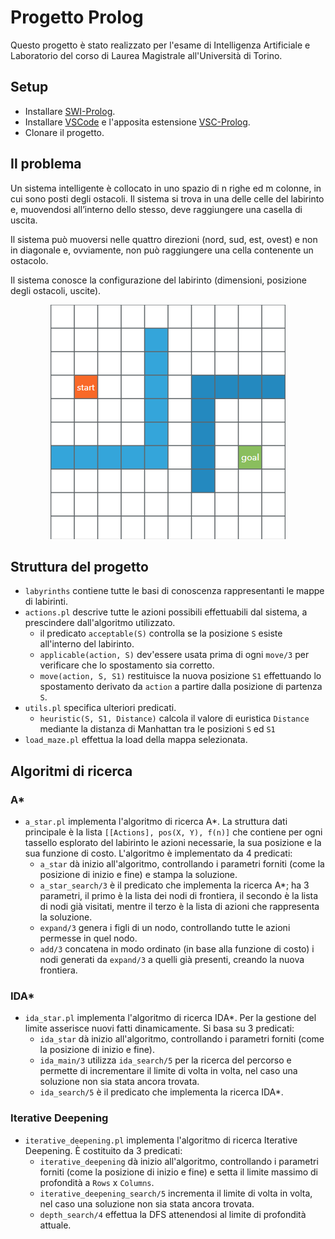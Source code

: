 # Progetto Prolog

Questo progetto è stato realizzato per l'esame di Intelligenza Artificiale e Laboratorio del corso di Laurea Magistrale all'Università di Torino.

## Setup
- Installare [SWI-Prolog](https://www.swi-prolog.org/download/stable).
- Installare [VSCode](https://code.visualstudio.com/download) e l'apposita estensione [VSC-Prolog](https://marketplace.visualstudio.com/items?itemName=arthurwang.vsc-prolog).
- Clonare il progetto.

## Il problema
Un sistema intelligente è collocato in uno spazio di n righe ed m colonne, in cui sono posti degli ostacoli. Il sistema si trova in una delle celle del labirinto e, muovendosi all’interno dello stesso, deve raggiungere una casella di uscita.

Il sistema può muoversi nelle quattro direzioni (nord, sud, est, ovest) e non in diagonale e, ovviamente, non può raggiungere una cella contenente un ostacolo.

Il sistema conosce la configurazione del labirinto (dimensioni, posizione degli ostacoli, uscite).

<p align="center">
  <img src="https://github.com/lorenzofavaro/IA-Prolog/blob/master/labyrinths/maze10.png"/>
</p>

## Struttura del progetto
- `labyrinths` contiene tutte le basi di conoscenza rappresentanti le mappe di labirinti.
- `actions.pl` descrive tutte le azioni possibili effettuabili dal sistema, a prescindere dall'algoritmo utilizzato.
  - il predicato `acceptable(S)` controlla se la posizione `S` esiste all'interno del labirinto.
  - `applicable(action, S)` dev'essere usata prima di ogni `move/3` per verificare che lo spostamento sia corretto.
  - `move(action, S, S1)` restituisce la nuova posizione `S1` effettuando lo spostamento derivato da `action` a partire dalla posizione di partenza `S`.
- `utils.pl` specifica ulteriori predicati.
  - `heuristic(S, S1, Distance)` calcola il valore di euristica `Distance` mediante la distanza di Manhattan tra le posizioni `S` ed `S1`
- `load_maze.pl` effettua la load della mappa selezionata.

## Algoritmi di ricerca
### A*
- `a_star.pl` implementa l'algoritmo di ricerca A*. La struttura dati principale è la lista `[[Actions], pos(X, Y), f(n)]` che contiene per ogni tassello esplorato del labirinto le azioni necessarie, la sua posizione e la sua funzione di costo. L'algoritmo è implementato da 4 predicati:
  - `a_star` dà inizio all'algoritmo, controllando i parametri forniti (come la posizione di inizio e fine) e stampa la soluzione.
  - `a_star_search/3` è il predicato che implementa la ricerca A*; ha 3 parametri, il primo è la lista dei nodi di frontiera, il secondo è la lista di nodi già visitati, mentre il terzo è la lista di azioni che rappresenta la soluzione.
  - `expand/3` genera i figli di un nodo, controllando tutte le azioni permesse in quel nodo.
  - `add/3` concatena in modo ordinato (in base alla funzione di costo) i nodi generati da `expand/3` a quelli già presenti, creando la nuova frontiera.
### IDA*
- `ida_star.pl` implementa l'algoritmo di ricerca IDA*. Per la gestione del limite asserisce nuovi fatti dinamicamente. Si basa su 3 predicati:
  - `ida_star` dà inizio all'algoritmo, controllando i parametri forniti (come la posizione di inizio e fine).
  - `ida_main/3` utilizza `ida_search/5` per la ricerca del percorso e permette di incrementare il limite di volta in volta, nel caso una soluzione non sia stata ancora trovata.
  - `ida_search/5` è il predicato che implementa la ricerca IDA*.
### Iterative Deepening
- `iterative_deepening.pl` implementa l'algoritmo di ricerca Iterative Deepening. È costituito da 3 predicati:
  - `iterative_deepening` dà inizio all'algoritmo, controllando i parametri forniti (come la posizione di inizio e fine) e setta il limite massimo di profondità a `Rows` x `Columns`.
  - `iterative_deepening_search/5` incrementa il limite di volta in volta, nel caso una soluzione non sia stata ancora trovata.
  - `depth_search/4` effettua la DFS attenendosi al limite di profondità attuale.

